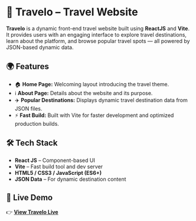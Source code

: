 # 🧳 Travelo – Travel Website
**Travelo** is a dynamic front-end travel website built using **ReactJS** and **Vite**.
It provides users with an engaging interface to explore travel destinations, learn about the platform, and browse popular travel spots — all powered by JSON-based dynamic data.

## 🌍 Features
* 🏠 **Home Page:** Welcoming layout introducing the travel theme.
* ℹ️ **About Page:** Details about the website and its purpose.
* ✈️ **Popular Destinations:** Displays dynamic travel destination data from JSON files.
* ⚡ **Fast Build:** Built with Vite for faster development and optimized production builds.

## 🛠️ Tech Stack
* **React JS** – Component-based UI
* **Vite** – Fast build tool and dev server
* **HTML5 / CSS3 / JavaScript (ES6+)**
* **JSON Data** – For dynamic destination content

 ## 🚀 Live Demo
👉 **[View Travelo Live](https://ankusha2.github.io/Travelo/)**
